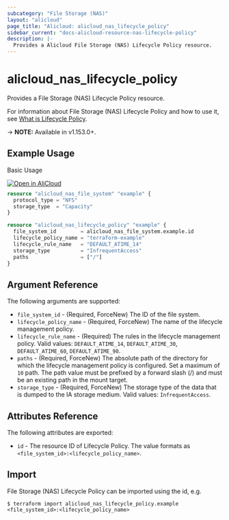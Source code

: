 ```yaml
---
subcategory: "File Storage (NAS)"
layout: "alicloud"
page_title: "Alicloud: alicloud_nas_lifecycle_policy"
sidebar_current: "docs-alicloud-resource-nas-lifecycle-policy"
description: |-
  Provides a Alicloud File Storage (NAS) Lifecycle Policy resource.
---
```


# alicloud\_nas\_lifecycle\_policy

Provides a File Storage (NAS) Lifecycle Policy resource.

For information about File Storage (NAS) Lifecycle Policy and how to use it, see [What is Lifecycle Policy](https://www.alibabacloud.com/help/en/doc-detail/169362.html).

-> **NOTE:** Available in v1.153.0+.

## Example Usage

Basic Usage

<div style="display: block;margin-bottom: 40px;"><div class="oics-button" style="float: right;position: absolute;margin-bottom: 10px;">
  <a href="https://api.aliyun.com/terraform?resource=alicloud_nas_lifecycle_policy&exampleId=53f1763f-e56f-8458-40ec-937ff0fe4064c4c33cc1&activeTab=example&spm=docs.r.nas_lifecycle_policy.0.53f1763fe5&intl_lang=EN_US" target="_blank">
    <img alt="Open in AliCloud" src="https://img.alicdn.com/imgextra/i1/O1CN01hjjqXv1uYUlY56FyX_!!6000000006049-55-tps-254-36.svg" style="max-height: 44px; max-width: 100%;">
  </a>
</div></div>

```terraform
resource "alicloud_nas_file_system" "example" {
  protocol_type = "NFS"
  storage_type  = "Capacity"
}

resource "alicloud_nas_lifecycle_policy" "example" {
  file_system_id        = alicloud_nas_file_system.example.id
  lifecycle_policy_name = "terraform-example"
  lifecycle_rule_name   = "DEFAULT_ATIME_14"
  storage_type          = "InfrequentAccess"
  paths                 = ["/"]
}
```

## Argument Reference

The following arguments are supported:

* `file_system_id` - (Required, ForceNew) The ID of the file system.
* `lifecycle_policy_name` - (Required, ForceNew) The name of the lifecycle management policy.
* `lifecycle_rule_name` - (Required) The rules in the lifecycle management policy. Valid values: `DEFAULT_ATIME_14`, `DEFAULT_ATIME_30`, `DEFAULT_ATIME_60`, `DEFAULT_ATIME_90`.
* `paths` - (Required, ForceNew) The absolute path of the directory for which the lifecycle management policy is configured. Set a maximum of `10` path. The path value must be prefixed by a forward slash (/) and must be an existing path in the mount target.
* `storage_type` - (Required, ForceNew) The storage type of the data that is dumped to the IA storage medium. Valid values: `InfrequentAccess`.

## Attributes Reference

The following attributes are exported:

* `id` - The resource ID of Lifecycle Policy. The value formats as `<file_system_id>:<lifecycle_policy_name>`.

## Import

File Storage (NAS) Lifecycle Policy can be imported using the id, e.g.

```shell
$ terraform import alicloud_nas_lifecycle_policy.example <file_system_id>:<lifecycle_policy_name>
```